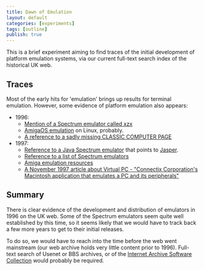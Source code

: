 ```yaml
---
title: Dawn of Emulation
layout: default
categories: [experiments]
tags: [outline]
publish: true
---
```


This is a brief experiment aiming to find traces of the initial development of platform emulation systems, via our current full-text search index of the historical UK web.

## Traces ##

Most of the early hits for 'emulation' brings up results for terminal emulation. However, some evidence of platform emulation also appears:

* 1996:
    * [Mention of a Spectrum emulator called xzx](http://web.archive.org/web/19961206054641/http://aire.ncl.ac.uk:80/Atari/Mailing-Lists/Linux-m68k-phil-List.199607/31ED7278.44B8@hidro1.ist.utl.pt.text)
    * [AmigaOS emulation](http://web.archive.org/web/19961205232744/http://aire.ncl.ac.uk:80/Atari/Mailing-Lists/Linux-m68k-phil-List.199610/925.6877T790T2528@skylink.it.text) on Linux, probably.
    * [A reference to a sadly missing CLASSIC COMPUTER PAGE](http://web.archive.org/web/19961229050917/http://www.zenn.demon.co.uk:80/)
* 1997:
    * [Reference to a Java Spectrum emulator](http://web.archive.org/web/19970412175540/http://www.wildcard.demon.co.uk:80/dev/java.html) that points to [Jasper](http://web.archive.org/web/19980210232053/http://www.spectrum.lovely.net/).
    * [Reference to a list of Spectrum emulators](http://web.archive.org/web/19970122191442/http://vlsi2.elsy.cf.ac.uk:80/bright/bookmark.html)
    * [Amiga emulation resources](http://web.archive.org/web/19970412022342/http://www.weirdscience.co.uk:80/amiga/miscemu.htm)
    * [A November 1997 article about Virtual PC - "Connectix Corporation's Macintosh application that emulates a PC and its peripherals"](http://web.archive.org/web/19981202030157/http://www.byte.com/art/9711/sec4/art4.htm)

## Summary ##

There is clear evidence of the development and distribution of emulators in 1996 on the UK web. Some of the Spectrum emulators seem quite well established by this time, so it seems likely that we would have to track back a few more years to get to their initial releases.

To do so, we would have to reach into the time before the web went mainstream (our web archive holds very little content prior to 1996). Full-text search of Usenet or BBS archives, or of the [Internet Archive Software Collection](https://archive.org/details/software) would probably be required.